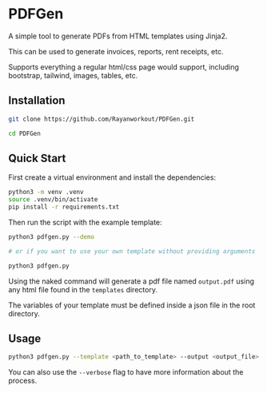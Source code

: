 # PDFGen

A simple tool to generate PDFs from HTML templates using Jinja2.

This can be used to generate invoices, reports, rent receipts, etc.

Supports everything a regular html/css page would support, including bootstrap, tailwind, images, tables, etc.


## Installation

```bash
git clone https://github.com/Rayanworkout/PDFGen.git

cd PDFGen
```

## Quick Start

First create a virtual environment and install the dependencies:
```bash
python3 -m venv .venv
source .venv/bin/activate
pip install -r requirements.txt
```

Then run the script with the example template:

```bash
python3 pdfgen.py --demo

# or if you want to use your own template without providing arguments

python3 pdfgen.py
```

Using the naked command will generate a pdf file named `output.pdf` using any html file found in the `templates` directory.

The variables of your template must be defined inside a json file in the root directory.

## Usage

```bash
python3 pdfgen.py --template <path_to_template> --output <output_file>
```

You can also use the `--verbose` flag to have more information about the process.